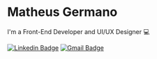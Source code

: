 # Matheus Germano

I'm a Front-End Developer and UI/UX Designer 💻

[![Linkedin Badge](https://img.shields.io/badge/-Matheus%20Germano-6633cc?style=flat-square&logo=Linkedin&logoColor=white&link=https://www.linkedin.com/in/mgermanodev/)](https://www.linkedin.com/in/mgermanodev/) 
[![Gmail Badge](https://img.shields.io/badge/-dev.mgermano@gmail.com-6633cc?style=flat-square&logo=Gmail&logoColor=white&link=mailto:dev.mgermano@gmail.com)](mailto:dev.mgermano@gmail.com)
